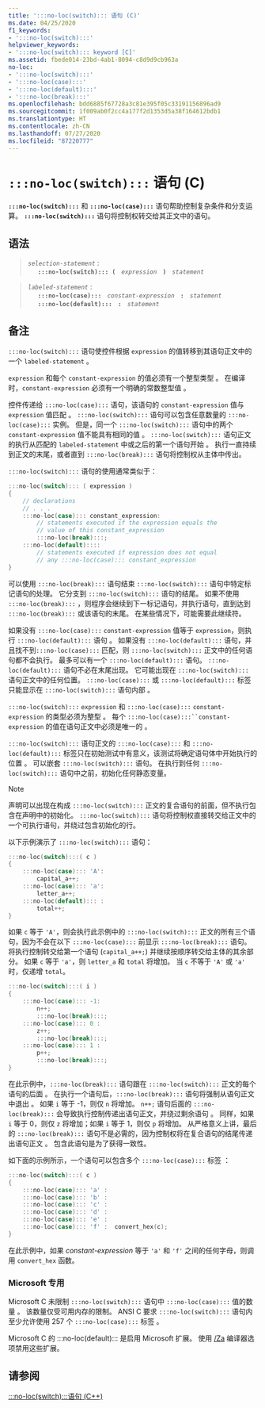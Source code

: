 ```yaml
---
title: ':::no-loc(switch)::: 语句 (C)'
ms.date: 04/25/2020
f1_keywords:
- ':::no-loc(switch):::'
helpviewer_keywords:
- ':::no-loc(switch)::: keyword [C]'
ms.assetid: fbede014-23bd-4ab1-8094-c8d9d9cb963a
no-loc:
- ':::no-loc(switch):::'
- ':::no-loc(case):::'
- ':::no-loc(default):::'
- ':::no-loc(break):::'
ms.openlocfilehash: bdd6885f67728a3c81e395f05c33191156896ad9
ms.sourcegitcommit: 1f009ab0f2cc4a177f2d1353d5a38f164612bdb1
ms.translationtype: HT
ms.contentlocale: zh-CN
ms.lasthandoff: 07/27/2020
ms.locfileid: "87220777"
---
```

# <a name="no-locswitch-statement-c"></a>`:::no-loc(switch):::` 语句 (C)

**`:::no-loc(switch):::`** 和 **`:::no-loc(case):::`** 语句帮助控制复杂条件和分支运算。 **`:::no-loc(switch):::`** 语句将控制权转交给其正文中的语句。

## <a name="syntax"></a>语法

> *`selection-statement`* :\
> &nbsp;&nbsp;&nbsp;&nbsp; **`:::no-loc(switch)::: (`** &nbsp; *`expression`* &nbsp; **`)`** &nbsp; *`statement`*

> *`labeled-statement`* :\
> &nbsp;&nbsp;&nbsp;&nbsp; **`:::no-loc(case):::`** &nbsp; *`constant-expression`* &nbsp; **`:`** &nbsp; *`statement`* \
> &nbsp;&nbsp;&nbsp;&nbsp; **`:::no-loc(default):::`** &nbsp; **`:`** &nbsp; *`statement`*

## <a name="remarks"></a>备注

`:::no-loc(switch):::` 语句使控件根据 `expression` 的值转移到其语句正文中的一个 `labeled-statement`  。

`expression` 和每个 `constant-expression` 的值必须有一个整型类型   。 在编译时，`constant-expression` 必须有一个明确的常数整型值  。

控件传递给 `:::no-loc(case):::` 语句，该语句的 `constant-expression` 值与 `expression` 值匹配    。 `:::no-loc(switch):::` 语句可以包含任意数量的 `:::no-loc(case):::` 实例。 但是，同一个 `:::no-loc(switch):::` 语句中的两个 `constant-expression` 值不能具有相同的值  。 `:::no-loc(switch):::` 语句正文的执行从匹配的 `labeled-statement` 中或之后的第一个语句开始  。 执行一直持续到正文的末尾，或者直到 `:::no-loc(break):::` 语句将控制权从主体中传出。

`:::no-loc(switch):::` 语句的使用通常类似于：

```C
:::no-loc(switch)::: ( expression )
{
    // declarations
    // . . .
    :::no-loc(case)::: constant_expression:
        // statements executed if the expression equals the
        // value of this constant_expression
        :::no-loc(break):::;
    :::no-loc(default)::::
        // statements executed if expression does not equal
        // any :::no-loc(case)::: constant_expression
}
```

可以使用 `:::no-loc(break):::` 语句结束 `:::no-loc(switch):::` 语句中特定标记语句的处理。 它分支到 `:::no-loc(switch):::` 语句的结尾。 如果不使用 `:::no-loc(break):::` ，则程序会继续到下一标记语句，并执行语句，直到达到 `:::no-loc(break):::` 或该语句的末尾。 在某些情况下，可能需要此继续符。

如果没有 `:::no-loc(case):::` `constant-expression` 值等于 `expression`，则执行 `:::no-loc(default):::` 语句   。 如果没有 `:::no-loc(default):::` 语句，并且找不到`:::no-loc(case):::`  匹配，则 `:::no-loc(switch):::` 正文中的任何语句都不会执行。 最多可以有一个 `:::no-loc(default):::` 语句。 `:::no-loc(default):::` 语句不必在末尾出现。 它可能出现在 `:::no-loc(switch):::` 语句正文中的任何位置。 `:::no-loc(case):::` 或 `:::no-loc(default):::` 标签只能显示在 `:::no-loc(switch):::` 语句内部    。

`:::no-loc(switch):::` `expression` 和 `:::no-loc(case):::` `constant-expression` 的类型必须为整型     。 每个 `:::no-loc(case):::``constant-expression` 的值在语句正文中必须是唯一的   。

`:::no-loc(switch):::` 语句正文的 `:::no-loc(case):::` 和 `:::no-loc(default):::` 标签只在初始测试中有意义，该测试将确定语句体中开始执行的位置    。 可以嵌套 `:::no-loc(switch):::` 语句。 在执行到任何 `:::no-loc(switch):::` 语句中之前，初始化任何静态变量。

> [!NOTE]
> 声明可以出现在构成 `:::no-loc(switch):::` 正文的复合语句的前面，但不执行包含在声明中的初始化。 `:::no-loc(switch):::` 语句将控制权直接转交给正文中的一个可执行语句，并绕过包含初始化的行。

以下示例演示了 `:::no-loc(switch):::` 语句：

```C
:::no-loc(switch):::( c )
{
    :::no-loc(case)::: 'A':
        capital_a++;
    :::no-loc(case)::: 'a':
        letter_a++;
    :::no-loc(default)::: :
        total++;
}
```

如果 `c` 等于 `'A'`，则会执行此示例中的 `:::no-loc(switch):::` 正文的所有三个语句，因为不会在以下 `:::no-loc(case):::` 前显示 `:::no-loc(break):::` 语句。 将执行控制转交给第一个语句 (`capital_a++;`) 并继续按顺序转交给主体的其余部分。 如果 `c` 等于 `'a'`，则 `letter_a` 和 `total` 将增加。 当 `c` 不等于 `'A'` 或 `'a'` 时，仅递增 `total`。

```C
:::no-loc(switch):::( i )
{
    :::no-loc(case)::: -1:
        n++;
        :::no-loc(break):::;
    :::no-loc(case)::: 0 :
        z++;
        :::no-loc(break):::;
    :::no-loc(case)::: 1 :
        p++;
        :::no-loc(break):::;
}
```

在此示例中，`:::no-loc(break):::` 语句跟在 `:::no-loc(switch):::` 正文的每个语句的后面   。 在执行一个语句后，`:::no-loc(break):::` 语句将强制从语句正文中退出  。 如果 `i` 等于 -1，则仅 `n` 将增加。 `n++;` 语句后面的 `:::no-loc(break):::` 会导致执行控制传递出语句正文，并绕过剩余语句  。 同样，如果 `i` 等于 0，则仅 `z` 将增加；如果 `i` 等于 1，则仅 `p` 将增加。 从严格意义上讲，最后的 `:::no-loc(break):::` 语句不是必需的，因为控制权将在复合语句的结尾传递出语句正文  。 包含此语句是为了获得一致性。

如下面的示例所示，一个语句可以包含多个 `:::no-loc(case):::` 标签  ：

```C
:::no-loc(switch):::( c )
{
    :::no-loc(case)::: 'a' :
    :::no-loc(case)::: 'b' :
    :::no-loc(case)::: 'c' :
    :::no-loc(case)::: 'd' :
    :::no-loc(case)::: 'e' :
    :::no-loc(case)::: 'f' :  convert_hex(c);
}
```

在此示例中，如果 *constant-expression* 等于 `'a'` 和 `'f'` 之间的任何字母，则调用 `convert_hex` 函数。

### <a name="microsoft-specific"></a>Microsoft 专用

Microsoft C 未限制 `:::no-loc(switch):::` 语句中 `:::no-loc(case):::` 值的数量   。 该数量仅受可用内存的限制。 ANSI C 要求 `:::no-loc(switch):::` 语句内至少允许使用 257 个 `:::no-loc(case):::` 标签   。

Microsoft C 的 :::no-loc(default)::: 是启用 Microsoft 扩展。 使用 [/Za](../build/reference/za-ze-disable-language-extensions.md) 编译器选项禁用这些扩展。

## <a name="see-also"></a>请参阅

[:::no-loc(switch):::语句 (C++)](../cpp/:::no-loc(switch):::-statement-cpp.md)
